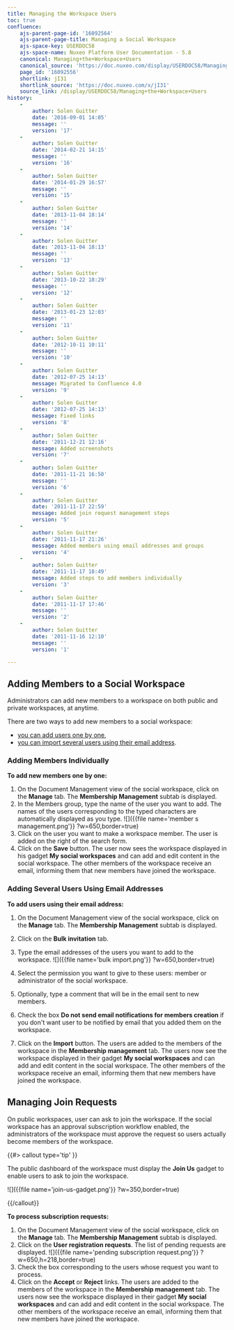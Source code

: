 ```yaml
---
title: Managing the Workspace Users
toc: true
confluence:
    ajs-parent-page-id: '16092564'
    ajs-parent-page-title: Managing a Social Workspace
    ajs-space-key: USERDOC58
    ajs-space-name: Nuxeo Platform User Documentation - 5.8
    canonical: Managing+the+Workspace+Users
    canonical_source: 'https://doc.nuxeo.com/display/USERDOC58/Managing+the+Workspace+Users'
    page_id: '16092556'
    shortlink: jI31
    shortlink_source: 'https://doc.nuxeo.com/x/jI31'
    source_link: /display/USERDOC58/Managing+the+Workspace+Users
history:
    - 
        author: Solen Guitter
        date: '2016-09-01 14:05'
        message: ''
        version: '17'
    - 
        author: Solen Guitter
        date: '2014-02-21 14:15'
        message: ''
        version: '16'
    - 
        author: Solen Guitter
        date: '2014-01-29 16:57'
        message: ''
        version: '15'
    - 
        author: Solen Guitter
        date: '2013-11-04 18:14'
        message: ''
        version: '14'
    - 
        author: Solen Guitter
        date: '2013-11-04 18:13'
        message: ''
        version: '13'
    - 
        author: Solen Guitter
        date: '2013-10-22 18:29'
        message: ''
        version: '12'
    - 
        author: Solen Guitter
        date: '2013-01-23 12:03'
        message: ''
        version: '11'
    - 
        author: Solen Guitter
        date: '2012-10-11 10:11'
        message: ''
        version: '10'
    - 
        author: Solen Guitter
        date: '2012-07-25 14:13'
        message: Migrated to Confluence 4.0
        version: '9'
    - 
        author: Solen Guitter
        date: '2012-07-25 14:13'
        message: Fixed links
        version: '8'
    - 
        author: Solen Guitter
        date: '2011-12-21 12:16'
        message: Added screenshots
        version: '7'
    - 
        author: Solen Guitter
        date: '2011-11-21 16:50'
        message: ''
        version: '6'
    - 
        author: Solen Guitter
        date: '2011-11-17 22:59'
        message: Added join request management steps
        version: '5'
    - 
        author: Solen Guitter
        date: '2011-11-17 21:26'
        message: Added members using email addresses and groups
        version: '4'
    - 
        author: Solen Guitter
        date: '2011-11-17 18:49'
        message: Added steps to add members individually
        version: '3'
    - 
        author: Solen Guitter
        date: '2011-11-17 17:46'
        message: ''
        version: '2'
    - 
        author: Solen Guitter
        date: '2011-11-16 12:10'
        message: ''
        version: '1'

---
```

## Adding Members to a Social Workspace

Administrators can add new members to a workspace on both public and private workspaces, at anytime.

There are two ways to add new members to a social workspace:

*   [you can add users one by one](#adding-members-individually),
*   [you can import several users using their email address](#adding-several-users-using-email-addresses).

### Adding Members Individually

**To add new members one by one:**

1.  On the Document Management view of the social workspace, click on the **Manage** tab.
    The **Membership Management** subtab is displayed.
2.  In the Members group, type the name of the user you want to add.
    The names of the users corresponding to the typed characters are automatically displayed as you type.
    ![]({{file name='member s management.png'}} ?w=650,border=true)
3.  Click on the user you want to make a workspace member.
    The user is added on the right of the search form.
4.  Click on the **Save** button.
    The user now sees the workspace displayed in his gadget **My social workspaces** and can add and edit content in the social workspace.
    The other members of the workspace receive an email, informing them that new members have joined the workspace.

### Adding Several Users Using Email Addresses

**To add users using their email address:**

1.  On the Document Management view of the social workspace, click on the **Manage** tab.
    The **Membership Management** subtab is displayed.
2.  Click on the **Bulk invitation** tab.
3.  Type the email addresses of the users you want to add to the workspace.
    ![]({{file name='bulk import.png'}} ?w=650,border=true)
4.  Select the permission you want to give to these users: member or administrator of the social workspace.

5.  Optionally, type a comment that will be in the email sent to new members.

6.  Check the box **Do not send email notifications for members creation** if you don't want user to be notified by email that you added them on the workspace.

7.  Click on the **Import** button.
    The users are added to the members of the workspace in the **Membership management** tab. The users now see the workspace displayed in their gadget **My social workspaces** and can add and edit content in the social workspace.
    The other members of the workspace receive an email, informing them that new members have joined the workspace.

## Managing Join Requests

On public workspaces, user can ask to join the workspace. If the social workspace has an approval subscription workflow enabled, the administrators of the workspace must approve the request so users actually become members of the workspace.

{{#> callout type='tip' }}

The public dashboard of the workspace must display the **Join Us** gadget to enable users to ask to join the workspace.

![]({{file name='join-us-gadget.png'}} ?w=350,border=true)

{{/callout}}

**To process subscription requests:**

1.  On the Document Management view of the social workspace, click on the **Manage** tab.
    The **Membership Management** subtab is displayed.
2.  Click on the **User registration requests**.
    The list of pending requests are displayed.
    ![]({{file name='pending subscription request.png'}} ?w=650,h=218,border=true)
3.  Check the box corresponding to the users whose request you want to process.
4.  Click on the **Accept** or **Reject** links.
    The users are added to the members of the workspace in the **Membership management** tab. The users now see the workspace displayed in their gadget **My social workspaces** and can add and edit content in the social workspace.
    The other members of the workspace receive an email, informing them that new members have joined the workspace.

&nbsp;
